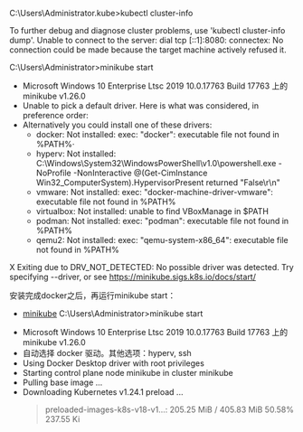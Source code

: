 

C:\Users\Administrator\.kube>kubectl cluster-info

To further debug and diagnose cluster problems, use 'kubectl cluster-info dump'.
Unable to connect to the server: dial tcp [::1]:8080: connectex: No connection could be made because the target machine actively refused it.



C:\Users\Administrator>minikube start
* Microsoft Windows 10 Enterprise Ltsc 2019 10.0.17763 Build 17763 上的 minikube v1.26.0
* Unable to pick a default driver. Here is what was considered, in preference order:
* Alternatively you could install one of these drivers:
  - docker: Not installed: exec: "docker": executable file not found in %PATH%·
  - hyperv: Not installed: C:\Windows\System32\WindowsPowerShell\v1.0\powershell.exe -NoProfile -NonInteractive @(Get-CimInstance Win32_ComputerSystem).HypervisorPresent returned "False\r\n"
  - vmware: Not installed: exec: "docker-machine-driver-vmware": executable file not found in %PATH%
  - virtualbox: Not installed: unable to find VBoxManage in $PATH
  - podman: Not installed: exec: "podman": executable file not found in %PATH%
  - qemu2: Not installed: exec: "qemu-system-x86_64": executable file not found in %PATH%

X Exiting due to DRV_NOT_DETECTED: No possible driver was detected. Try specifying --driver, or see https://minikube.sigs.k8s.io/docs/start/


安装完成docker之后，再运行minikube start：
- [minikube](https://minikube.sigs.k8s.io/docs/start/)
C:\Users\Administrator>minikube start
* Microsoft Windows 10 Enterprise Ltsc 2019 10.0.17763 Build 17763 上的 minikube v1.26.0
* 自动选择 docker 驱动。其他选项：hyperv, ssh
* Using Docker Desktop driver with root privileges
* Starting control plane node minikube in cluster minikube
* Pulling base image ...
* Downloading Kubernetes v1.24.1 preload ...
    > preloaded-images-k8s-v18-v1...: 205.25 MiB / 405.83 MiB  50.58% 237.55 Ki